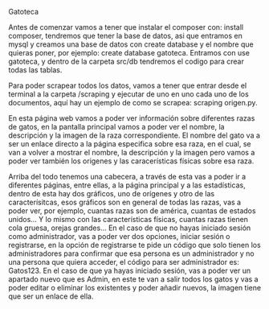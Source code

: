 Gatoteca

Antes de comenzar vamos a tener que instalar el composer con: install composer, tendremos que tener la base de datos, asi que entramos en mysql y creamos una base de datos con create database y el nombre que quieras poner, por ejemplo: create database gatoteca. Entramos con use gatoteca, y dentro de la carpeta src/db tendremos el codigo para crear todas las tablas.

Para poder scrapear todos los datos, vamos a tener que entrar desde el terminal a la carpeta /scraping y ejecutar de uno en uno cada uno de los documentos, aquí hay un ejemplo de como se scrapea: scraping origen.py.

En esta página web vamos a poder ver información sobre diferentes razas de gatos, en la pantalla principal vamos a poder ver el nombre, la descripción y la imagen de la raza correspondiente. El nombre del gato va a ser un enlace directo a la página especifica sobre esa raza, en el cual, se van a volver a mostrar el nombre, la descripción y la imagen pero vamos a poder ver también los origenes y las caracerísticas físicas sobre esa raza.

Arriba del todo tenemos una cabecera, a través de esta vas a poder ir a diferentes páginas, entre ellas, a la página principal y a las estadísticas, dentro de esta hay dos gráficos, uno de orígenes y otro de las caracterísitcas, esos gráficos son en general de todas las razas, vas a poder ver, por ejemplo, cuantas razas son de américa, cuantas de estados unidos... Y lo mismo con las características físicas, cuantas razas tienen cola gruesa, orejas grandes... En el caso de que no hayas iniciado sesión como administrador, vas a poder ver dos opciones, iniciar sesión o registrarse, en la opción de registrarse te pide un código que solo tienen los administradores para confirmar que esa persona es un administrador y no una persona que quiera acceder, el código para ser administrador es: Gatos123. En el caso de que ya hayas iniciado sesión, vas a poder ver un apartado nuevo que es Admin, en este te van a salir todos los gatos y vas a poder editar o eliminar los existentes y poder añadir nuevos, la imagen tiene que ser un enlace de ella.
